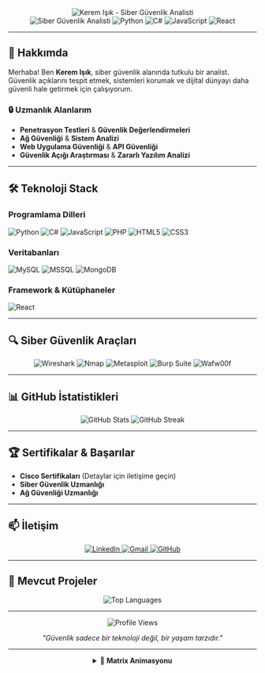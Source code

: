 <div align="center">
  <img src="https://readme-typing-svg.herokuapp.com?font=Fira+Code&weight=500&size=28&pause=1000&color=00FF41&center=true&vCenter=true&width=600&height=100&lines=KEREM+ISIK;SIBER+GU%CC%87VENLI%CC%87K+ANALI%CC%87STI%CC%87" alt="Kerem Işık - Siber Güvenlik Analisti" />
</div>

<div align="center">
  <img src="https://img.shields.io/badge/Siber%20G%C3%BCvenlik%20Analisti-00FF41?style=for-the-badge&logo=shield-check&logoColor=black" alt="Siber Güvenlik Analisti" />
  <img src="https://img.shields.io/badge/Python-3776AB?style=for-the-badge&logo=python&logoColor=white" alt="Python" />
  <img src="https://img.shields.io/badge/C%23-239120?style=for-the-badge&logo=c-sharp&logoColor=white" alt="C#" />
  <img src="https://img.shields.io/badge/JavaScript-F7DF1E?style=for-the-badge&logo=javascript&logoColor=black" alt="JavaScript" />
  <img src="https://img.shields.io/badge/React-20232A?style=for-the-badge&logo=react&logoColor=61DAFB" alt="React" />
</div>

---

## 🚀 **Hakkımda**

Merhaba! Ben **Kerem Işık**, siber güvenlik alanında tutkulu bir analist. Güvenlik açıklarını tespit etmek, sistemleri korumak ve dijital dünyayı daha güvenli hale getirmek için çalışıyorum.

### 🔒 **Uzmanlık Alanlarım**
- **Penetrasyon Testleri** & **Güvenlik Değerlendirmeleri**
- **Ağ Güvenliği** & **Sistem Analizi**
- **Web Uygulama Güvenliği** & **API Güvenliği**
- **Güvenlik Açığı Araştırması** & **Zararlı Yazılım Analizi**

---

## 🛠️ **Teknoloji Stack**

### **Programlama Dilleri**
![Python](https://img.shields.io/badge/Python-3776AB?style=flat-square&logo=python&logoColor=white)
![C#](https://img.shields.io/badge/C%23-239120?style=flat-square&logo=c-sharp&logoColor=white)
![JavaScript](https://img.shields.io/badge/JavaScript-F7DF1E?style=flat-square&logo=javascript&logoColor=black)
![PHP](https://img.shields.io/badge/PHP-777BB4?style=flat-square&logo=php&logoColor=white)
![HTML5](https://img.shields.io/badge/HTML5-E34F26?style=flat-square&logo=html5&logoColor=white)
![CSS3](https://img.shields.io/badge/CSS3-1572B6?style=flat-square&logo=css3&logoColor=white)

### **Veritabanları**
![MySQL](https://img.shields.io/badge/MySQL-4479A1?style=flat-square&logo=mysql&logoColor=white)
![MSSQL](https://img.shields.io/badge/Microsoft%20SQL%20Server-CC2927?style=flat-square&logo=microsoft-sql-server&logoColor=white)
![MongoDB](https://img.shields.io/badge/MongoDB-4EA94B?style=flat-square&logo=mongodb&logoColor=white)

### **Framework & Kütüphaneler**
![React](https://img.shields.io/badge/React-20232A?style=flat-square&logo=react&logoColor=61DAFB)

---

## 🔍 **Siber Güvenlik Araçları**

<div align="center">
  <img src="https://img.shields.io/badge/Wireshark-1679A7?style=for-the-badge&logo=wireshark&logoColor=white" alt="Wireshark" />
  <img src="https://img.shields.io/badge/Nmap-FF6C37?style=for-the-badge&logo=nmap&logoColor=white" alt="Nmap" />
  <img src="https://img.shields.io/badge/Metasploit-000000?style=for-the-badge&logo=metasploit&logoColor=white" alt="Metasploit" />
  <img src="https://img.shields.io/badge/Burp%20Suite-FF6C37?style=for-the-badge&logo=burp-suite&logoColor=white" alt="Burp Suite" />
  <img src="https://img.shields.io/badge/Wafw00f-00FF41?style=for-the-badge&logo=wafw00f&logoColor=black" alt="Wafw00f" />
</div>

---

## 📊 **GitHub İstatistikleri**

<div align="center">
  <img src="https://github-readme-stats.vercel.app/api?username=keremmisik&show_icons=true&theme=dark&bg_color=0d1117&text_color=00FF41&icon_color=00FF41&title_color=00FF41&hide_border=true" alt="GitHub Stats" />
  
  <img src="https://github-readme-streak-stats.herokuapp.com/?user=keremmisik&theme=dark&background=0d1117&ring=00FF41&fire=00FF41&currStreakNum=00FF41&sideNums=00FF41&currStreakLabel=00FF41&sideLabels=00FF41&hide_border=true" alt="GitHub Streak" />
</div>

---

## 🏆 **Sertifikalar & Başarılar**

- **Cisco Sertifikaları** (Detaylar için iletişime geçin)
- **Siber Güvenlik Uzmanlığı**
- **Ağ Güvenliği Uzmanlığı**

---

## 📫 **İletişim**

<div align="center">
  <a href="https://www.linkedin.com/in/keremisik/">
    <img src="https://img.shields.io/badge/LinkedIn-0077B5?style=for-the-badge&logo=linkedin&logoColor=white" alt="LinkedIn" />
  </a>
  
  <a href="mailto:keremisik1010@gmail.com">
    <img src="https://img.shields.io/badge/Gmail-D14836?style=for-the-badge&logo=gmail&logoColor=white" alt="Gmail" />
  </a>
  
  <a href="https://github.com/keremmisik">
    <img src="https://img.shields.io/badge/GitHub-100000?style=for-the-badge&logo=github&logoColor=white" alt="GitHub" />
  </a>
</div>

---

## 🎯 **Mevcut Projeler**

<div align="center">
  <img src="https://github-readme-stats.vercel.app/api/top-langs/?username=keremmisik&layout=compact&theme=dark&bg_color=0d1117&text_color=00FF41&hide_border=true" alt="Top Languages" />
</div>

---

<div align="center">
  <img src="https://komarev.com/ghpvc/?username=keremmisik&style=flat-square&color=00FF41" alt="Profile Views" />
  
  <p><em>"Güvenlik sadece bir teknoloji değil, bir yaşam tarzıdır."</em></p>
</div>

---

<div align="center">
  <details>
    <summary>🔐 <b>Matrix Animasyonu</b></summary>
    <br>
    <div style="font-family: 'Courier New', monospace; color: #00FF41; font-size: 12px; line-height: 1.2;">
      <pre>
01001000 01100001 01100011 01101011 01100101 01110010 00100000 01001001 01110011 01101001 01101011
01001000 01100001 01100011 01101011 01100101 01110010 00100000 01001001 01110011 01101001 01101011
01001000 01100001 01100011 01101011 01100101 01110010 00100000 01001001 01110011 01101001 01101011
01001000 01100001 01100011 01101011 01100101 01110010 00100000 01001001 01110011 01101001 01101011
01001000 01100001 01100011 01101011 01100101 01110010 00100000 01001001 01110011 01101001 01101011
      </pre>
    </div>
  </details>
</div>
